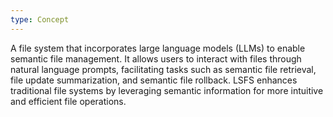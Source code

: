 ```yaml
---
type: Concept
---
```


A file system that incorporates large language models (LLMs) to enable semantic file management. It allows users to interact with files through natural language prompts, facilitating tasks such as semantic file retrieval, file update summarization, and semantic file rollback. LSFS enhances traditional file systems by leveraging semantic information for more intuitive and efficient file operations.